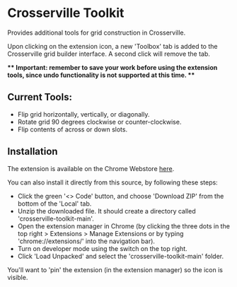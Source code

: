 # Crosserville Toolkit

Provides additional tools for grid construction in Crosserville.

Upon clicking on the extension icon, a new 'Toolbox' tab is added to the Crosserville grid builder interface. A second click will remove the tab.


**\*\* Important: remember to save your work before using the extension tools, since undo functionality is not supported at this time. \*\***

## Current Tools:

- Flip grid horizontally, vertically, or diagonally.
- Rotate grid 90 degrees clockwise or counter-clockwise.
- Flip contents of across or down slots.


## Installation

The extension is available on the Chrome Webstore [here](https://chrome.google.com/webstore/detail/crosserville-toolkit-exte/lkdmhfbidanmcfienlmnidofkbihnjkl).

You can also install it directly from this source, by following these steps:
- Click the green '<> Code' button, and choose 'Download ZIP' from the bottom of the 'Local' tab.
- Unzip the downloaded file. It should create a directory called 'crosserville-toolkit-main'.
- Open the extension manager in Chrome (by clicking the three dots in the top right > Extensions > Manage Extensions or by typing 'chrome://extensions/' into the navigation bar).
- Turn on developer mode using the switch on the top right.
- Click 'Load Unpacked' and select the 'crosserville-toolkit-main' folder.

You'll want to 'pin' the extension (in the extension manager) so the icon is visible.
